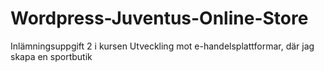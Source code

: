# Wordpress-Juventus-Online-Store
Inlämningsuppgift 2 i kursen Utveckling mot e-handelsplattformar, där jag skapa en sportbutik
